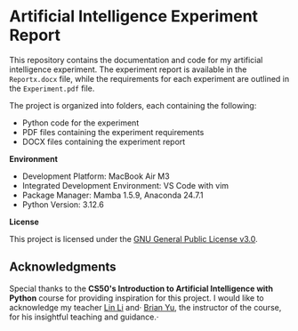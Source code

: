 # Artificial Intelligence Experiment Report

This repository contains the documentation and code for my artificial intelligence experiment.
The experiment report is available in the `Reportx.docx` file, while the requirements for each experiment are outlined in the `Experiment.pdf` file.

The project is organized into folders, each containing the following:

* Python code for the experiment
* PDF files containing the experiment requirements
* DOCX files containing the experiment report

**Environment**

* Development Platform: MacBook Air M3
* Integrated Development Environment: VS Code with vim
* Package Manager: Mamba 1.5.9, Anaconda 24.7.1
* Python Version: 3.12.6

**License**

This project is licensed under the [GNU General Public License v3.0](LICENSE).

## Acknowledgments

Special thanks to the **CS50's Introduction to Artificial Intelligence with Python** course for providing inspiration for this project. I would like to acknowledge my teacher [Lin Li](https://cs.sxu.edu.cn/faculty/lecturer/4526/index.htm) and· [Brian Yu](https://cs50.harvard.edu/ai/2024/), the instructor of the course, for his insightful teaching and guidance.·